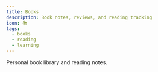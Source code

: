 ```yaml
---
title: Books
description: Book notes, reviews, and reading tracking
icon: 📚
tags:
  - books
  - reading
  - learning
---
```



Personal book library and reading notes.
